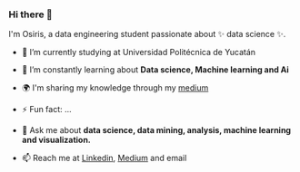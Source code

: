 ### Hi there 👋

I'm Osiris, a data engineering student passionate about ✨ data science ✨.

- 🔭 I’m currently studying at Universidad Politécnica de Yucatán
- 🌱 I’m constantly learning about **Data science, Machine learning and Ai**
- 🌍 I'm sharing my knowledge through my [medium](https://medium.com/@osiriscs)
- ⚡ Fun fact: ...
- 💬 Ask me about **data science, data mining, analysis, machine learning and visualization.**

- 📫 Reach me at [Linkedin](linkedin.com/in/osiris-cámara-9485171a4), [Medium](https://medium.com/@osiriscs) and email

